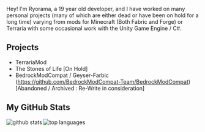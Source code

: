 Hey! I'm Ryorama, a 19 year old developer, and I have worked on many personal projects (many of which are either dead or have been on hold for a long time) varying from mods for Minecraft (Both Fabric and Forge) or Terraria with some occasional work with the Unity Game Engine / C#.

## Projects

* TerrariaMod
* The Stones of Life [On Hold]
* BedrockModCompat / Geyser-Farbic (https://github.com/BedrockModCompat-Team/BedrockModCompat) [Abandoned / Archived : Re-Write in consideration]

## My GitHub Stats

<img align="left" alt="github stats" src="https://github-readme-stats.vercel.app/api?username=ryorama&count_private=true&include_all_commits=true&show_icons=true&theme=algolia" />
  <img align="left" alt="top languages" src="https://github-readme-stats.vercel.app/api/top-langs/?username=ryorama&layout=compact&theme=algolia" />
</a>
